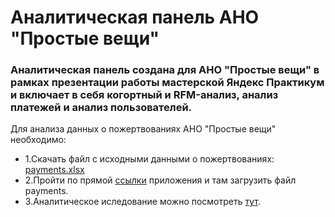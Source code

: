 # Аналитическая панель АНО "Простые вещи"
### Аналитическая панель создана для АНО "Простые вещи" в рамках презентации работы мастерской Яндекс Практикум и включает в себя когортный и RFM-анализ, анализ платежей и анализ пользователей.

Для анализа данных о пожертвованиях АНО "Простые вещи" необходимо:
* 1.Скачать файл с исходными данными о пожертвованиях: [payments.xlsx](https://github.com/TsarevEvgeniy/Prost_veshi/blob/main/payments.xlsx)
* 2.Пройти по прямой [ссылки](https://prostveshi-kj9odwvui92rfkih7qmikg.streamlit.app/) приложения и там загрузить файл payments.
* 3.Аналитическое иследование можно посмотреть [тут](https://github.com/TsarevEvgeniy/Prost_veshi/blob/main/Dashbord_Prostie_Veshi.ipynb). 
